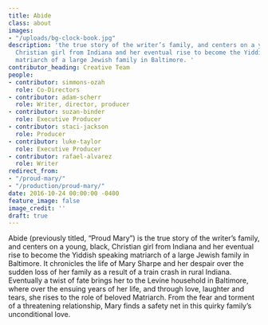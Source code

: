 ```yaml
---
title: Abide
class: about
images:
- "/uploads/bg-clock-book.jpg"
description: 'the true story of the writer’s family, and centers on a young, black,
  Christian girl from Indiana and her eventual rise to become the Yiddish speaking
  matriarch of a large Jewish family in Baltimore. '
contributor_heading: Creative Team
people:
- contributor: simmons-ozah
  role: Co-Directors
- contributor: adam-scherr
  role: Writer, director, producer
- contributor: suzan-binder
  role: Executive Producer
- contributor: staci-jackson
  role: Producer
- contributor: luke-taylor
  role: Executive Producer
- contributor: rafael-alvarez
  role: Writer
redirect_from:
- "/proud-mary/"
- "/production/proud-mary/"
date: 2016-10-24 00:00:00 -0400
feature_image: false
image_credit: ''
draft: true
---
```

Abide (previously titled, “Proud Mary”) is the true story of the writer’s family, and centers on a young, black, Christian girl from Indiana and her eventual rise to become the Yiddish speaking matriarch of a large Jewish family in Baltimore. It chronicles the life of Mary Sharpe and her despair over the sudden loss of her family as a result of a train crash in rural Indiana. Eventually a twist of fate brings her to the Levine household in Baltimore, where over the ensuing years of her life, and through love, laughter and tears, she rises to the role of beloved Matriarch. From the fear and torment of a threatening relationship, Mary finds a safety net in this quirky family’s unconditional love.
